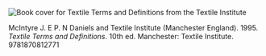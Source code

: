 
![Book cover for Textile Terms and Definitions from the Textile Institute](https://covers.openlibrary.org/b/id/5015336-M.jpg)

McIntyre J. E P. N Daniels and Textile Institute (Manchester England). 1995. _Textile Terms and Definitions_. 10th ed. Manchester: Textile Institute. 9781870812771